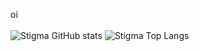 oi
<br>
<br>
![Stigma GitHub stats](https://github-readme-stats.vercel.app/api?username=spiderbuddy411&show_icons=true&theme=cobalt)
![Stigma Top Langs](https://github-readme-stats.vercel.app/api/top-langs/?username=spiderbuddy411&layout=compact&show_icons=true&theme=cobalt)
